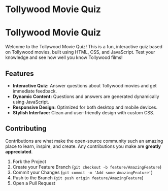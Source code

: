 # Tollywood Movie Quiz
# Tollywood Movie Quiz

Welcome to the Tollywood Movie Quiz! This is a fun, interactive quiz based on Tollywood movies, built using HTML, CSS, and JavaScript. Test your knowledge and see how well you know Tollywood films!

## Features

- **Interactive Quiz:** Answer questions about Tollywood movies and get immediate feedback.
- **Dynamic Content:** Questions and answers are generated dynamically using JavaScript.
- **Responsive Design:** Optimized for both desktop and mobile devices.
- **Stylish Interface:** Clean and user-friendly design with custom CSS.

## Contributing

Contributions are what make the open-source community such an amazing place to learn, inspire, and create. Any contributions you make are **greatly appreciated**.

1. Fork the Project
2. Create your Feature Branch (`git checkout -b feature/AmazingFeature`)
3. Commit your Changes (`git commit -m 'Add some AmazingFeature'`)
4. Push to the Branch (`git push origin feature/AmazingFeature`)
5. Open a Pull Request

